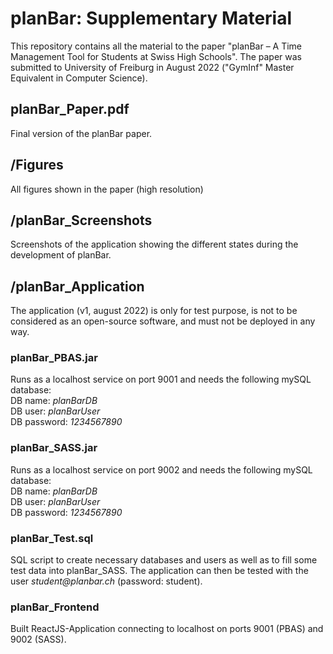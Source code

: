 # planBar: Supplementary Material
This repository contains all the material to the paper "planBar – A Time Management Tool for Students at Swiss High Schools". The paper was submitted to University of Freiburg in August 2022 ("GymInf" Master Equivalent in Computer Science).

## planBar_Paper.pdf
Final version of the planBar paper.

## /Figures
All figures shown in the paper (high resolution)

## /planBar_Screenshots
Screenshots of the application showing the different states during the development of planBar.

## /planBar_Application
The application (v1, august 2022) is only for test purpose, is not to be considered as an open-source software, and must not be deployed in any way.
### planBar_PBAS.jar
Runs as a localhost service on port 9001 and needs the following mySQL database:<br>
DB name: <i>planBarDB</i><br>
DB user: <i>planBarUser</i><br>
DB password: <i>1234567890</i>
### planBar_SASS.jar
Runs as a localhost service on port 9002 and needs the following mySQL database:<br>
DB name: <i>planBarDB</i><br>
DB user: <i>planBarUser</i><br>
DB password: <i>1234567890</i>

### planBar_Test.sql
SQL script to create necessary databases and users as well as to fill some test data into planBar_SASS. The application can then be tested with the user <i>student&#64;planbar.ch</i> (password: student).

### planBar_Frontend
Built ReactJS-Application connecting to localhost on ports 9001 (PBAS) and 9002 (SASS).
